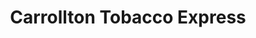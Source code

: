 ---
title: "Carrollton Tobacco Express"
url: /carrollton/carrollton-tobacco-express/
shop: e-cigarette
---